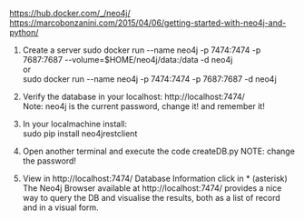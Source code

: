 https://hub.docker.com/_/neo4j/
https://marcobonzanini.com/2015/04/06/getting-started-with-neo4j-and-python/

1. Create a server
sudo docker run --name neo4j -p 7474:7474 -p 7687:7687 --volume=$HOME/neo4j/data:/data -d neo4j <br />
or <br />
sudo docker run --name neo4j -p 7474:7474 -p 7687:7687 -d neo4j

2. Verify the database in your localhost: http://localhost:7474/ <br />
  Note: neo4j is the current password, change it! and remember it!

3. In your localmachine install: <br />
sudo pip install neo4jrestclient

4. Open another terminal and execute the code createDB.py NOTE: change the password!

5. View in http://localhost:7474/  Database Information click in * (asterisk) <br />
The Neo4j Browser available at http://localhost:7474/ provides a nice way to query the DB and visualise the results, both as a list of record and in a visual form.
